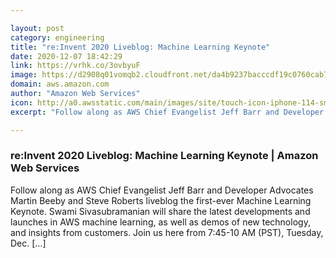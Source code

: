 ```yaml
---

layout: post
category: engineering
title: "re:Invent 2020 Liveblog: Machine Learning Keynote"
date: 2020-12-07 18:42:29
link: https://vrhk.co/3ovbyuF
image: https://d2908q01vomqb2.cloudfront.net/da4b9237bacccdf19c0760cab7aec4a8359010b0/2020/12/07/reInvent20_Keynote_Partner_Swami_1-2.jpg
domain: aws.amazon.com
author: "Amazon Web Services"
icon: http://a0.awsstatic.com/main/images/site/touch-icon-iphone-114-smile.png
excerpt: "Follow along as AWS Chief Evangelist Jeff Barr and Developer Advocates Martin Beeby and Steve Roberts liveblog the first-ever Machine Learning Keynote. Swami Sivasubramanian will share the latest developments and launches in AWS machine learning, as well as demos of new technology, and insights from customers. Join us here from 7:45-10 AM (PST), Tuesday, Dec. […]"

---
```


### re:Invent 2020 Liveblog: Machine Learning Keynote | Amazon Web Services

Follow along as AWS Chief Evangelist Jeff Barr and Developer Advocates Martin Beeby and Steve Roberts liveblog the first-ever Machine Learning Keynote. Swami Sivasubramanian will share the latest developments and launches in AWS machine learning, as well as demos of new technology, and insights from customers. Join us here from 7:45-10 AM (PST), Tuesday, Dec. […]